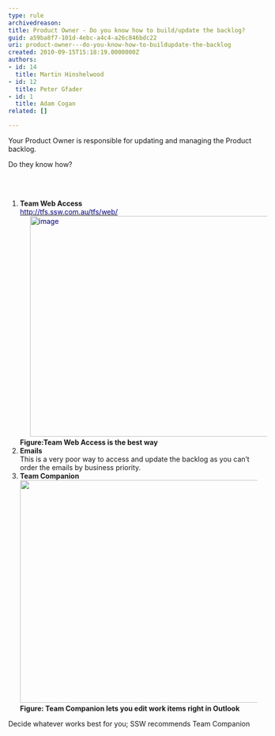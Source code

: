```yaml
---
type: rule
archivedreason: 
title: Product Owner - Do you know how to build/update the backlog?
guid: a59ba8f7-101d-4ebc-a4c4-a26c846bdc22
uri: product-owner---do-you-know-how-to-buildupdate-the-backlog
created: 2010-09-15T15:18:19.0000000Z
authors:
- id: 14
  title: Martin Hinshelwood
- id: 12
  title: Peter Gfader
- id: 1
  title: Adam Cogan
related: []

---
```




  <p>Your Product Owner is responsible for updating and managing the Product backlog.</p>
<p>Do they know how?</p>

<br><excerpt class='endintro'></excerpt><br>

  <ol>
    <li><strong>Team Web Access</strong><br>
    <a shape="rect" href="http&#58;//tfs.ssw.com.au/tfs/web/" title="http&#58;//tfs.ssw.com.au/tfs/web/"><font color="#000080">http&#58;//tfs.ssw.com.au/tfs/web/</font></a><br>
    <font color="#000080"><img title="image" style="background-image&#58;none;border-bottom&#58;0px;border-left&#58;0px;margin&#58;0px 20px;padding-left&#58;0px;width&#58;600px;padding-right&#58;0px;display&#58;inline;height&#58;446px;border-top&#58;0px;border-right&#58;0px;padding-top&#58;0px;" alt="image" src="/Management/RulesToBetterScrumUsingTFS/PublishingImages/RulesScrumUpdateBacklogGood.jpg" border="0" /><br>
    </font><strong>Figure&#58;Team Web Access is the best way<br>
    </strong></li>
    <li><strong>Emails</strong><br>
    This is a very poor way to access and update the backlog as you can’t order the emails by business priority. </li>
    <li><strong>Team Companion</strong><br>
    <img style="width&#58;600px;height&#58;450px;" src="/Management/RulesToBetterScrumUsingTFS/PublishingImages/RulesScrumUpdateBacklogBest.jpg" /><br>
    <strong>Figure&#58; Team Companion lets you edit work items right in Outlook</strong> </li>
</ol>
<p>Decide whatever works best for you; SSW recommends Team Companion</p>



